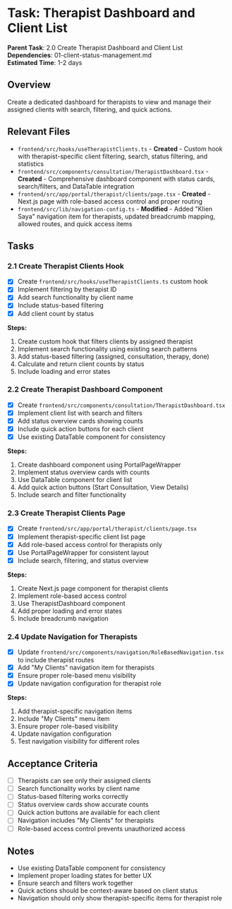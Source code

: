 # Task: Therapist Dashboard and Client List

**Parent Task**: 2.0 Create Therapist Dashboard and Client List  
**Dependencies**: 01-client-status-management.md  
**Estimated Time**: 1-2 days

## Overview
Create a dedicated dashboard for therapists to view and manage their assigned clients with search, filtering, and quick actions.

## Relevant Files
- `frontend/src/hooks/useTherapistClients.ts` - **Created** - Custom hook with therapist-specific client filtering, search, status filtering, and statistics
- `frontend/src/components/consultation/TherapistDashboard.tsx` - **Created** - Comprehensive dashboard component with status cards, search/filters, and DataTable integration
- `frontend/src/app/portal/therapist/clients/page.tsx` - **Created** - Next.js page with role-based access control and proper routing
- `frontend/src/lib/navigation-config.ts` - **Modified** - Added "Klien Saya" navigation item for therapists, updated breadcrumb mapping, allowed routes, and quick access items

## Tasks

### 2.1 Create Therapist Clients Hook
- [x] Create `frontend/src/hooks/useTherapistClients.ts` custom hook
- [x] Implement filtering by therapist ID
- [x] Add search functionality by client name
- [x] Include status-based filtering
- [x] Add client count by status

**Steps:**
1. Create custom hook that filters clients by assigned therapist
2. Implement search functionality using existing search patterns
3. Add status-based filtering (assigned, consultation, therapy, done)
4. Calculate and return client counts by status
5. Include loading and error states

### 2.2 Create Therapist Dashboard Component
- [x] Create `frontend/src/components/consultation/TherapistDashboard.tsx`
- [x] Implement client list with search and filters
- [x] Add status overview cards showing counts
- [x] Include quick action buttons for each client
- [x] Use existing DataTable component for consistency

**Steps:**
1. Create dashboard component using PortalPageWrapper
2. Implement status overview cards with counts
3. Use DataTable component for client list
4. Add quick action buttons (Start Consultation, View Details)
5. Include search and filter functionality

### 2.3 Create Therapist Clients Page
- [x] Create `frontend/src/app/portal/therapist/clients/page.tsx`
- [x] Implement therapist-specific client list page
- [x] Add role-based access control for therapists only
- [x] Use PortalPageWrapper for consistent layout
- [x] Include search, filtering, and status overview

**Steps:**
1. Create Next.js page component for therapist clients
2. Implement role-based access control
3. Use TherapistDashboard component
4. Add proper loading and error states
5. Include breadcrumb navigation

### 2.4 Update Navigation for Therapists
- [x] Update `frontend/src/components/navigation/RoleBasedNavigation.tsx` to include therapist routes
- [x] Add "My Clients" navigation item for therapists
- [x] Ensure proper role-based menu visibility
- [x] Update navigation configuration for therapist role

**Steps:**
1. Add therapist-specific navigation items
2. Include "My Clients" menu item
3. Ensure proper role-based visibility
4. Update navigation configuration
5. Test navigation visibility for different roles

## Acceptance Criteria
- [ ] Therapists can see only their assigned clients
- [ ] Search functionality works by client name
- [ ] Status-based filtering works correctly
- [ ] Status overview cards show accurate counts
- [ ] Quick action buttons are available for each client
- [ ] Navigation includes "My Clients" for therapists
- [ ] Role-based access control prevents unauthorized access

## Notes
- Use existing DataTable component for consistency
- Implement proper loading states for better UX
- Ensure search and filters work together
- Quick actions should be context-aware based on client status
- Navigation should only show therapist-specific items for therapist role
